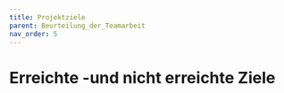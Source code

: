 ```yaml
---
title: Projektziele
parent: Beurteilung_der_Teamarbeit
nav_order: 5
---
```


# Erreichte -und nicht erreichte Ziele
